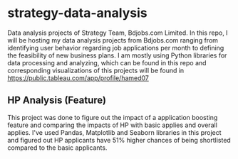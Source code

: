 # strategy-data-analysis
Data analysis projects of Strategy Team, Bdjobs.com Limited. In this repo, I will be hosting my data analysis projects from Bdjobs.com ranging from identifying user behavior regarding job applications per month to defining the feasibility of new business plans. I am mostly using Python libraries for data processing and analyzing, which can be found in this repo and corresponding visualizations of this projects will be found in https://public.tableau.com/app/profile/hamed07

## HP Analysis (Feature)
This project was done to figure out the impact of a application boosting feature and comparing the impacts of HP with basic applies and overall applies. I've used Pandas, Matplotlib and Seaborn libraries in this project and figured out HP applicants have 51% higher chances of being shortlisted compared to the basic applicants. 
